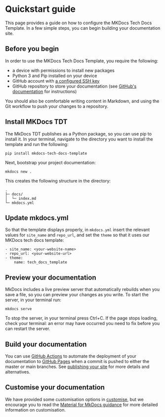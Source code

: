 # Quickstart guide

This page provides a guide on how to configure the MKDocs Tech Docs Template. In a few simple steps, you can begin building your documentation site.

## Before you begin

In order to use the MKDocs Tech Docs Template, you require the following:

- a device with permissions to install new packages
- Python 3 and Pip installed on your device
- GitHub account with [a configured SSH key][gh_ssh]
- GitHub repository to store your documentation (see [GitHub's documentation][gh_newRepo] for instructions)

You should also be comfortable writing content in Markdown, and using the Git workflow to push your changes to a repository.

## Install MKDocs TDT

The MkDocs TDT publishes as a Python package, so you can use pip to install it. In your terminal, navigate to the directory you want to install the template and run the following:

```
pip install mkdocs-tech-docs-template
```

Next, bootstrap your project documentation:

```
mkdocs new .
```

This creates the following structure in the directory:

```
.
├─ docs/
│  └─ index.md
└─ mkdocs.yml
```

## Update mkdocs.yml

So that the template displays properly, in `mkdocs.yml` insert the relevant values for `site_name` and `repo_url`, and set the `theme` so that it uses our MKDocs tech docs template:

```
- site_name: <your-website-name>
- repo_url: <your-website-url>
- theme:
    name: tech_docs_template
```

## Preview your documentation

MkDocs includes a live preview server that automatically rebuilds when you save a file, so you can preview your changes as you write. To start the server, in your terminal run:

```
mkdocs serve
```

To stop the server, in your terminal press Ctrl+C. If the page stops loading, check your terminal: an error may have occurred you need to fix before you can restart the server.

## Build your documentation

You can use [GitHub Actions](https://github.com/features/actions) to automate the deployment of your documentation to [GitHub Pages](https://pages.github.com/) when a commit is pushed to either the master or main branches. See [publishing your site](https://squidfunk.github.io/mkdocs-material/publishing-your-site/) for more details and alternatives.

## Customise your documentation

We have provided some customisation options in [customise](customise.md), but we encourage you to read the [Material for MkDocs guidance][material] for more detailed information on customisation.

[gh_newRepo]: https://docs.github.com/en/repositories/creating-and-managing-repositories/creating-a-new-repository
[gh_ssh]: https://docs.github.com/en/authentication/connecting-to-github-with-ssh
[material]: https://squidfunk.github.io/mkdocs-material/
